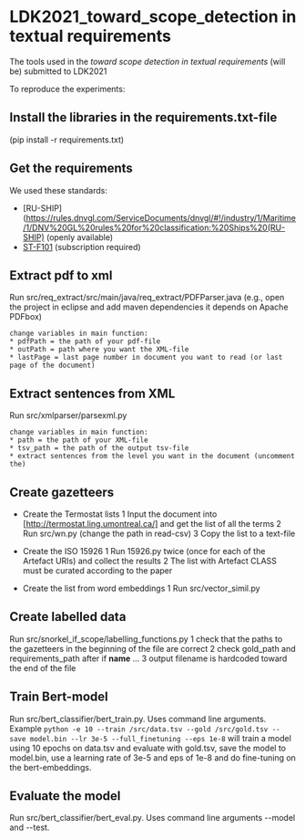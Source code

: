 # LDK2021_toward_scope_detection in textual requirements
The tools used in the *toward scope detection in textual requirements* (will be) submitted to LDK2021

To reproduce the experiments:

## Install the libraries in the requirements.txt-file
(pip install -r requirements.txt)

## Get the requirements
We used these standards:
* [RU-SHIP](https://rules.dnvgl.com/ServiceDocuments/dnvgl/#!/industry/1/Maritime/1/DNV%20GL%20rules%20for%20classification:%20Ships%20(RU-SHIP) (openly available)
* [ST-F101](https://oilgas.standards.dnvgl.com/download/dnvgl-st-f101-submarine-pipeline-systems) (subscription required)


## Extract pdf to xml
Run src/req_extract/src/main/java/req_extract/PDFParser.java (e.g., open the
    project in eclipse and add maven dependencies it depends on Apache PDFbox)

    change variables in main function:
    * pdfPath = the path of your pdf-file
    * outPath = path where you want the XML-file
    * lastPage = last page number in document you want to read (or last page of the document)

## Extract sentences from XML
Run src/xmlparser/parsexml.py

    change variables in main function:
    * path = the path of your XML-file
    * tsv_path = the path of the output tsv-file
    * extract sentences from the level you want in the document (uncomment the)

## Create gazetteers
* Create the Termostat lists
    1 Input the document into [http://termostat.ling.umontreal.ca/] and get the list of all the terms
    2 Run src/wn.py (change the path in read-csv)
    3 Copy the list to a text-file

* Create the ISO 15926
    1 Run 15926.py twice (once for each of the Artefact URIs) and collect the results
    2 The list with Artefact CLASS must be curated according to the paper

* Create the list from word embeddings
    1 Run src/vector_simil.py


## Create labelled data
Run src/snorkel_if_scope/labelling_functions.py
    1 check that the paths to the gazetteers in the beginning of the file are correct
    2 check gold_path and requirements_path after if __name__ ...
    3 output filename is hardcoded toward the end of the file


## Train Bert-model
Run src/bert_classifier/bert_train.py. Uses command line arguments.
Example ``python -e 10 --train /src/data.tsv --gold /src/gold.tsv --save model.bin --lr 3e-5 --full_finetuning --eps 1e-8``
will train a model using 10 epochs on data.tsv and evaluate with gold.tsv, save the model to model.bin, use a learning rate of 3e-5 and eps of 1e-8 and do fine-tuning on the bert-embeddings.


## Evaluate the model
Run src/bert_classifier/bert_eval.py. Uses command line arguments --model and --test.
